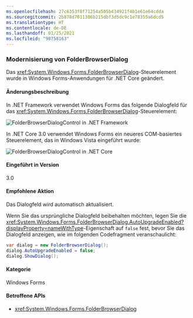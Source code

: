 ```yaml
---
ms.openlocfilehash: 27c6353f8f71254a505b434921f4b1e61e64cdda
ms.sourcegitcommit: 2b878d7011306b215dbf3d5dc9c1e78355a6dcd5
ms.translationtype: HT
ms.contentlocale: de-DE
ms.lasthandoff: 01/25/2021
ms.locfileid: "98758163"
---
```

### <a name="modernization-of-the-folderbrowserdialog"></a>Modernisierung von FolderBrowserDialog

Das <xref:System.Windows.Forms.FolderBrowserDialog>-Steuerelement wurde in Windows Forms-Anwendungen für .NET Core geändert.

#### <a name="change-description"></a>Änderungsbeschreibung

In .NET Framework verwendet Windows Forms das folgende Dialogfeld für das <xref:System.Windows.Forms.FolderBrowserDialog>-Steuerelement:

![FolderBrowserDialogControl in .NET Framework](~/docs/images/core-changes/windowsforms/modernized-folderbrowserdialog/folderdlg-framework.png)

In .NET Core 3.0 verwendet Windows Forms ein neueres COM-basiertes Steuerelement, das in Windows Vista eingeführt wurde:

![FolderBrowserDialogControl in .NET Core](~/docs/images/core-changes/windowsforms/modernized-folderbrowserdialog/folderdlg-core.png)

#### <a name="version-introduced"></a>Eingeführt in Version

3.0

#### <a name="recommended-action"></a>Empfohlene Aktion

Das Dialogfeld wird automatisch aktualisiert.

Wenn Sie das ursprüngliche Dialogfeld beibehalten möchten, legen Sie die <xref:System.Windows.Forms.FolderBrowserDialog.AutoUpgradeEnabled?displayProperty=nameWithType>-Eigenschaft auf `false` fest, bevor Sie das Dialogfeld anzeigen, wie im folgenden Codefragment veranschaulicht:

```csharp
var dialog = new FolderBrowserDialog();
dialog.AutoUpgradeEnabled = false;
dialog.ShowDialog();
```

#### <a name="category"></a>Kategorie

Windows Forms

#### <a name="affected-apis"></a>Betroffene APIs

- <xref:System.Windows.Forms.FolderBrowserDialog>

<!--

#### Affected APIs

- `T:System.Windows.Forms.FolderBrowserDialog`

-->
